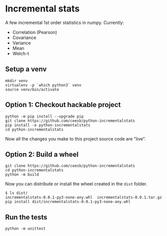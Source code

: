# Incremental stats

A few incremental 1st order statistics in numpy. Currently:

- Correlation (Pearson)
- Covariance
- Variance
- Mean
- Welch-t

## Setup a venv

    mkdir venv
    virtualenv -p `which python3` venv
    source venv/bin/activate

## Option 1: Checkout hackable project

    python -m pip install --upgrade pip
    git clone https://github.com/ceesb/python-incrementalstats
    pip install -e python-incrementalstats
    cd python-incrementalstats

Now all the changes you make to this project source code are "live".

## Option 2: Build a wheel

    git clone https://github.com/ceesb/python-incrementalstats
    cd python-incrementalstats
    python -m build

Now you can distribute or install the wheel created in the `dist` folder.

    $ ls dist/
    incrementalstats-0.0.1-py3-none-any.whl  incrementalstats-0.0.1.tar.gz
    pip install dist/incrementalstats-0.0.1-py3-none-any.whl

## Run the tests

    python -m unittest
